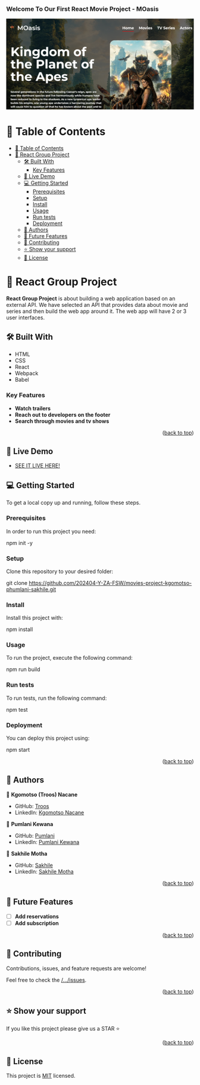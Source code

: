 <a name="readme-top"></a>

<h3><b>Welcome To Our First React Movie Project - MOasis</b></h3>
<div align="center">
  <img src="./MOasis.png" alt="logo" width="auto"  height="auto" />
  <br/>


</div>

# 📗 Table of Contents

- [📗 Table of Contents](#-table-of-contents)
- [📖 React Group Project ](#-react-group-project-)
  - [🛠 Built With ](#-built-with-)
    - [Key Features ](#key-features-)
  - [🚀 Live Demo ](#-live-demo-)
  - [💻 Getting Started ](#-getting-started-)
    - [Prerequisites](#prerequisites)
    - [Setup](#setup)
    - [Install](#install)
    - [Usage](#usage)
    - [Run tests](#run-tests)
    - [Deployment](#deployment)
  - [👥 Authors ](#-authors-)
  - [🔭 Future Features ](#-future-features-)
  - [🤝 Contributing ](#-contributing-)
  - [⭐️ Show your support ](#️-show-your-support-)
  - [📝 License ](#-license-)

# 📖 React Group Project <a name="about-project"></a>

**React Group Project** is about building a web application based on an external API. We have selected an API that provides data about movie and series and then build the web app around it. The web app will have 2 or 3 user interfaces.

## 🛠 Built With <a name="built-with"></a>
- HTML
- CSS
- React
- Webpack
- Babel

### Key Features <a name="key-features"></a>

- **Watch trailers**
- **Reach out to developers on the footer**
- **Search through movies and tv shows**

<p align="right">(<a href="#readme-top">back to top</a>)</p>

## 🚀 Live Demo <a name="live-demo"></a>
- [SEE IT LIVE HERE!](https://t-p-s-movie.netlify.app/)<a name="readme-top"></a>

## 💻 Getting Started <a name="getting-started"></a>

To get a local copy up and running, follow these steps.

### Prerequisites

In order to run this project you need:

npm init -y

### Setup

Clone this repository to your desired folder:

git clone https://github.com/202404-Y-ZA-FSW/movies-project-kgomotso-phumlani-sakhile.git

### Install

Install this project with:

npm install

### Usage

To run the project, execute the following command:

npm run build

### Run tests

To run tests, run the following command:

npm test

### Deployment

You can deploy this project using:

npm start

<p align="right">(<a href="#readme-top">back to top</a>)</p>

## 👥 Authors <a name="authors"></a>


👤 **Kgomotso (Troos) Nacane**

- GitHub: [Troos](https://github.com/Kgomotso196)
- LinkedIn: [Kgomotso Nacane](https://www.linkedin.com/in/kgomotso-nacane/)

👤 **Pumlani Kewana**

- GitHub: [Pumlani](https://github.com/Pumlanikewana)
- LinkedIn: [Pumlani Kewana](https://www.linkedin.com/in/pumlani-kewana-58047515b)

👤 **Sakhile Motha**

- GitHub: [Sakhile](https://github.com/KhileM)
- LinkedIn: [Sakhile Motha](https://www.linkedin.com/in/sakhile-motha-033264167/)

<p align="right">(<a href="#readme-top">back to top</a>)</p>

## 🔭 Future Features <a name="future-features"></a>

- [ ] **Add reservations**
- [ ] **Add subscription**

<p align="right">(<a href="#readme-top">back to top</a>)</p>

## 🤝 Contributing <a name="contributing"></a>

Contributions, issues, and feature requests are welcome!

Feel free to check the [/.../issues](https://github.com/202404-Y-ZA-FSW/movies-project-kgomotso-phumlani-sakhile/issues).

<p align="right">(<a href="#readme-top">back to top</a>)</p>

## ⭐️ Show your support <a name="support"></a>


If you like this project please give us a STAR ⭐

<p align="right">(<a href="#readme-top">back to top</a>)</p>

## 📝 License <a name="license"></a>

This project is [MIT](./MIT.md) licensed.
